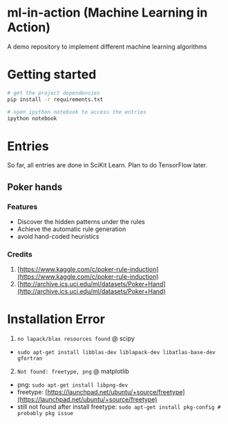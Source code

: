 # ml-in-action (Machine Learning in Action)
A demo repository to implement different machine learning algorithms

# Getting started
```bash
# get the project dependencies
pip install -r requirements.txt

# open ipython notebook to access the entries
ipython notebook
```

# Entries
So far, all entries are done in SciKit Learn. Plan to do TensorFlow later.

## Poker hands

### Features
- Discover the hidden patterns under the rules
- Achieve the automatic rule generation
- avoid hand-coded heuristics

### Credits
1. [https://www.kaggle.com/c/poker-rule-induction](https://www.kaggle.com/c/poker-rule-induction)
2. [http://archive.ics.uci.edu/ml/datasets/Poker+Hand](http://archive.ics.uci.edu/ml/datasets/Poker+Hand)

# Installation Error
1. `no lapack/blas resources found` @ scipy
  - `sudo apt-get install libblas-dev liblapack-dev libatlas-base-dev gfortran`

2. `Not found: freetype, png` @ matplotlib
  - png: `sudo apt-get install libpng-dev`
  - freetype: [https://launchpad.net/ubuntu/+source/freetype](https://launchpad.net/ubuntu/+source/freetype)
  - still not found after install freetype: `sudo apt-get install pkg-config # probably pkg issue`

